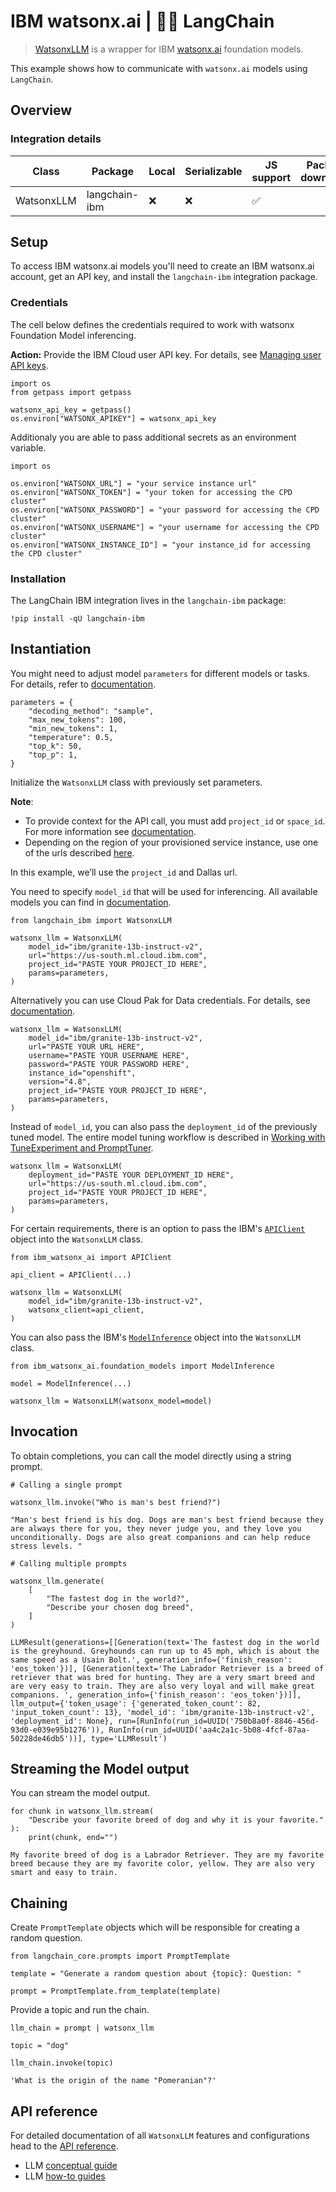 # IBM watsonx.ai | 🦜️🔗 LangChain
> [WatsonxLLM](https://ibm.github.io/watsonx-ai-python-sdk/fm_extensions.html#langchain) is a wrapper for IBM [watsonx.ai](https://www.ibm.com/products/watsonx-ai) foundation models.

This example shows how to communicate with `watsonx.ai` models using `LangChain`.

Overview[​](#overview "Direct link to Overview")
------------------------------------------------

### Integration details[​](#integration-details "Direct link to Integration details")


|Class     |Package      |Local|Serializable|JS support|Package downloads|Package latest|
|----------|-------------|-----|------------|----------|-----------------|--------------|
|WatsonxLLM|langchain-ibm|❌    |❌           |✅         |                 |              |


Setup[​](#setup "Direct link to Setup")
---------------------------------------

To access IBM watsonx.ai models you'll need to create an IBM watsonx.ai account, get an API key, and install the `langchain-ibm` integration package.

### Credentials[​](#credentials "Direct link to Credentials")

The cell below defines the credentials required to work with watsonx Foundation Model inferencing.

**Action:** Provide the IBM Cloud user API key. For details, see [Managing user API keys](https://cloud.ibm.com/docs/account?topic=account-userapikey&interface=ui).

```
import os
from getpass import getpass

watsonx_api_key = getpass()
os.environ["WATSONX_APIKEY"] = watsonx_api_key

```


Additionaly you are able to pass additional secrets as an environment variable.

```
import os

os.environ["WATSONX_URL"] = "your service instance url"
os.environ["WATSONX_TOKEN"] = "your token for accessing the CPD cluster"
os.environ["WATSONX_PASSWORD"] = "your password for accessing the CPD cluster"
os.environ["WATSONX_USERNAME"] = "your username for accessing the CPD cluster"
os.environ["WATSONX_INSTANCE_ID"] = "your instance_id for accessing the CPD cluster"

```


### Installation[​](#installation "Direct link to Installation")

The LangChain IBM integration lives in the `langchain-ibm` package:

```
!pip install -qU langchain-ibm

```


Instantiation[​](#instantiation "Direct link to Instantiation")
---------------------------------------------------------------

You might need to adjust model `parameters` for different models or tasks. For details, refer to [documentation](https://ibm.github.io/watsonx-ai-python-sdk/fm_model.html#metanames.GenTextParamsMetaNames).

```
parameters = {
    "decoding_method": "sample",
    "max_new_tokens": 100,
    "min_new_tokens": 1,
    "temperature": 0.5,
    "top_k": 50,
    "top_p": 1,
}

```


Initialize the `WatsonxLLM` class with previously set parameters.

**Note**:

*   To provide context for the API call, you must add `project_id` or `space_id`. For more information see [documentation](https://www.ibm.com/docs/en/watsonx-as-a-service?topic=projects).
*   Depending on the region of your provisioned service instance, use one of the urls described [here](https://ibm.github.io/watsonx-ai-python-sdk/setup_cloud.html#authentication).

In this example, we’ll use the `project_id` and Dallas url.

You need to specify `model_id` that will be used for inferencing. All available models you can find in [documentation](https://ibm.github.io/watsonx-ai-python-sdk/fm_model.html#TextModels).

```
from langchain_ibm import WatsonxLLM

watsonx_llm = WatsonxLLM(
    model_id="ibm/granite-13b-instruct-v2",
    url="https://us-south.ml.cloud.ibm.com",
    project_id="PASTE YOUR PROJECT_ID HERE",
    params=parameters,
)

```


Alternatively you can use Cloud Pak for Data credentials. For details, see [documentation](https://ibm.github.io/watsonx-ai-python-sdk/setup_cpd.html).

```
watsonx_llm = WatsonxLLM(
    model_id="ibm/granite-13b-instruct-v2",
    url="PASTE YOUR URL HERE",
    username="PASTE YOUR USERNAME HERE",
    password="PASTE YOUR PASSWORD HERE",
    instance_id="openshift",
    version="4.8",
    project_id="PASTE YOUR PROJECT_ID HERE",
    params=parameters,
)

```


Instead of `model_id`, you can also pass the `deployment_id` of the previously tuned model. The entire model tuning workflow is described in [Working with TuneExperiment and PromptTuner](https://ibm.github.io/watsonx-ai-python-sdk/pt_tune_experiment_run.html).

```
watsonx_llm = WatsonxLLM(
    deployment_id="PASTE YOUR DEPLOYMENT_ID HERE",
    url="https://us-south.ml.cloud.ibm.com",
    project_id="PASTE YOUR PROJECT_ID HERE",
    params=parameters,
)

```


For certain requirements, there is an option to pass the IBM's [`APIClient`](https://ibm.github.io/watsonx-ai-python-sdk/base.html#apiclient) object into the `WatsonxLLM` class.

```
from ibm_watsonx_ai import APIClient

api_client = APIClient(...)

watsonx_llm = WatsonxLLM(
    model_id="ibm/granite-13b-instruct-v2",
    watsonx_client=api_client,
)

```


You can also pass the IBM's [`ModelInference`](https://ibm.github.io/watsonx-ai-python-sdk/fm_model_inference.html) object into the `WatsonxLLM` class.

```
from ibm_watsonx_ai.foundation_models import ModelInference

model = ModelInference(...)

watsonx_llm = WatsonxLLM(watsonx_model=model)

```


Invocation[​](#invocation "Direct link to Invocation")
------------------------------------------------------

To obtain completions, you can call the model directly using a string prompt.

```
# Calling a single prompt

watsonx_llm.invoke("Who is man's best friend?")

```


```
"Man's best friend is his dog. Dogs are man's best friend because they are always there for you, they never judge you, and they love you unconditionally. Dogs are also great companions and can help reduce stress levels. "

```


```
# Calling multiple prompts

watsonx_llm.generate(
    [
        "The fastest dog in the world?",
        "Describe your chosen dog breed",
    ]
)

```


```
LLMResult(generations=[[Generation(text='The fastest dog in the world is the greyhound. Greyhounds can run up to 45 mph, which is about the same speed as a Usain Bolt.', generation_info={'finish_reason': 'eos_token'})], [Generation(text='The Labrador Retriever is a breed of retriever that was bred for hunting. They are a very smart breed and are very easy to train. They are also very loyal and will make great companions. ', generation_info={'finish_reason': 'eos_token'})]], llm_output={'token_usage': {'generated_token_count': 82, 'input_token_count': 13}, 'model_id': 'ibm/granite-13b-instruct-v2', 'deployment_id': None}, run=[RunInfo(run_id=UUID('750b8a0f-8846-456d-93d0-e039e95b1276')), RunInfo(run_id=UUID('aa4c2a1c-5b08-4fcf-87aa-50228de46db5'))], type='LLMResult')

```


Streaming the Model output[​](#streaming-the-model-output "Direct link to Streaming the Model output")
------------------------------------------------------------------------------------------------------

You can stream the model output.

```
for chunk in watsonx_llm.stream(
    "Describe your favorite breed of dog and why it is your favorite."
):
    print(chunk, end="")

```


```
My favorite breed of dog is a Labrador Retriever. They are my favorite breed because they are my favorite color, yellow. They are also very smart and easy to train.

```


Chaining[​](#chaining "Direct link to Chaining")
------------------------------------------------

Create `PromptTemplate` objects which will be responsible for creating a random question.

```
from langchain_core.prompts import PromptTemplate

template = "Generate a random question about {topic}: Question: "

prompt = PromptTemplate.from_template(template)

```


Provide a topic and run the chain.

```
llm_chain = prompt | watsonx_llm

topic = "dog"

llm_chain.invoke(topic)

```


```
'What is the origin of the name "Pomeranian"?'

```


API reference[​](#api-reference "Direct link to API reference")
---------------------------------------------------------------

For detailed documentation of all `WatsonxLLM` features and configurations head to the [API reference](https://python.langchain.com/api_reference/ibm/llms/langchain_ibm.llms.WatsonxLLM.html).

*   LLM [conceptual guide](https://python.langchain.com/docs/concepts/text_llms/)
*   LLM [how-to guides](about:/docs/how_to/#llms)